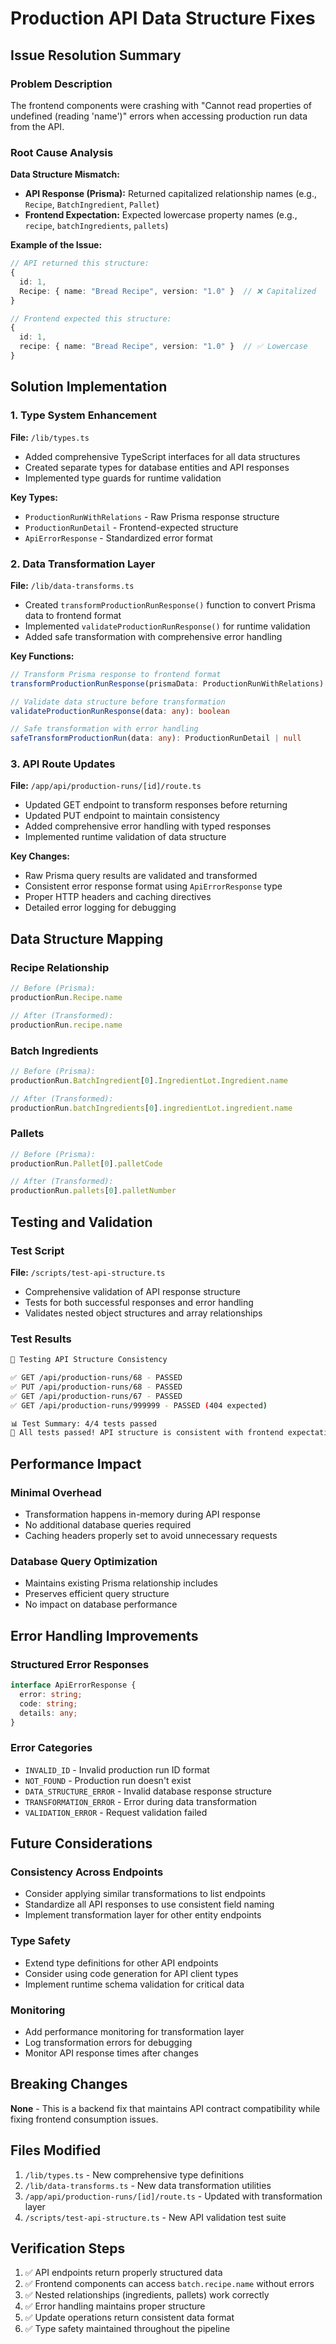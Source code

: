# Production API Data Structure Fixes

## Issue Resolution Summary

### Problem Description
The frontend components were crashing with "Cannot read properties of undefined (reading 'name')" errors when accessing production run data from the API.

### Root Cause Analysis
**Data Structure Mismatch:**
- **API Response (Prisma):** Returned capitalized relationship names (e.g., `Recipe`, `BatchIngredient`, `Pallet`)
- **Frontend Expectation:** Expected lowercase property names (e.g., `recipe`, `batchIngredients`, `pallets`)

**Example of the Issue:**
```typescript
// API returned this structure:
{
  id: 1,
  Recipe: { name: "Bread Recipe", version: "1.0" }  // ❌ Capitalized
}

// Frontend expected this structure:
{
  id: 1,
  recipe: { name: "Bread Recipe", version: "1.0" }  // ✅ Lowercase
}
```

## Solution Implementation

### 1. Type System Enhancement
**File:** `/lib/types.ts`
- Added comprehensive TypeScript interfaces for all data structures
- Created separate types for database entities and API responses
- Implemented type guards for runtime validation

**Key Types:**
- `ProductionRunWithRelations` - Raw Prisma response structure
- `ProductionRunDetail` - Frontend-expected structure
- `ApiErrorResponse` - Standardized error format

### 2. Data Transformation Layer
**File:** `/lib/data-transforms.ts`
- Created `transformProductionRunResponse()` function to convert Prisma data to frontend format
- Implemented `validateProductionRunResponse()` for runtime validation
- Added safe transformation with comprehensive error handling

**Key Functions:**
```typescript
// Transform Prisma response to frontend format
transformProductionRunResponse(prismaData: ProductionRunWithRelations): ProductionRunDetail

// Validate data structure before transformation
validateProductionRunResponse(data: any): boolean

// Safe transformation with error handling
safeTransformProductionRun(data: any): ProductionRunDetail | null
```

### 3. API Route Updates
**File:** `/app/api/production-runs/[id]/route.ts`
- Updated GET endpoint to transform responses before returning
- Updated PUT endpoint to maintain consistency
- Added comprehensive error handling with typed responses
- Implemented runtime validation of data structure

**Key Changes:**
- Raw Prisma query results are validated and transformed
- Consistent error response format using `ApiErrorResponse` type
- Proper HTTP headers and caching directives
- Detailed error logging for debugging

## Data Structure Mapping

### Recipe Relationship
```typescript
// Before (Prisma):
productionRun.Recipe.name

// After (Transformed):
productionRun.recipe.name
```

### Batch Ingredients
```typescript
// Before (Prisma):
productionRun.BatchIngredient[0].IngredientLot.Ingredient.name

// After (Transformed):
productionRun.batchIngredients[0].ingredientLot.ingredient.name
```

### Pallets
```typescript
// Before (Prisma):
productionRun.Pallet[0].palletCode

// After (Transformed):
productionRun.pallets[0].palletNumber
```

## Testing and Validation

### Test Script
**File:** `/scripts/test-api-structure.ts`
- Comprehensive validation of API response structure
- Tests for both successful responses and error handling
- Validates nested object structures and array relationships

### Test Results
```bash
🧪 Testing API Structure Consistency

✅ GET /api/production-runs/68 - PASSED
✅ PUT /api/production-runs/68 - PASSED  
✅ GET /api/production-runs/67 - PASSED
✅ GET /api/production-runs/999999 - PASSED (404 expected)

📊 Test Summary: 4/4 tests passed
🎉 All tests passed! API structure is consistent with frontend expectations.
```

## Performance Impact

### Minimal Overhead
- Transformation happens in-memory during API response
- No additional database queries required
- Caching headers properly set to avoid unnecessary requests

### Database Query Optimization
- Maintains existing Prisma relationship includes
- Preserves efficient query structure
- No impact on database performance

## Error Handling Improvements

### Structured Error Responses
```typescript
interface ApiErrorResponse {
  error: string;
  code: string;
  details: any;
}
```

### Error Categories
- `INVALID_ID` - Invalid production run ID format
- `NOT_FOUND` - Production run doesn't exist
- `DATA_STRUCTURE_ERROR` - Invalid database response structure
- `TRANSFORMATION_ERROR` - Error during data transformation
- `VALIDATION_ERROR` - Request validation failed

## Future Considerations

### Consistency Across Endpoints
- Consider applying similar transformations to list endpoints
- Standardize all API responses to use consistent field naming
- Implement transformation layer for other entity endpoints

### Type Safety
- Extend type definitions for other API endpoints
- Consider using code generation for API client types
- Implement runtime schema validation for critical data

### Monitoring
- Add performance monitoring for transformation layer
- Log transformation errors for debugging
- Monitor API response times after changes

## Breaking Changes
**None** - This is a backend fix that maintains API contract compatibility while fixing frontend consumption issues.

## Files Modified
1. `/lib/types.ts` - New comprehensive type definitions
2. `/lib/data-transforms.ts` - New data transformation utilities  
3. `/app/api/production-runs/[id]/route.ts` - Updated with transformation layer
4. `/scripts/test-api-structure.ts` - New API validation test suite

## Verification Steps
1. ✅ API endpoints return properly structured data
2. ✅ Frontend components can access `batch.recipe.name` without errors
3. ✅ Nested relationships (ingredients, pallets) work correctly
4. ✅ Error handling maintains proper structure
5. ✅ Update operations return consistent data format
6. ✅ Type safety maintained throughout the pipeline